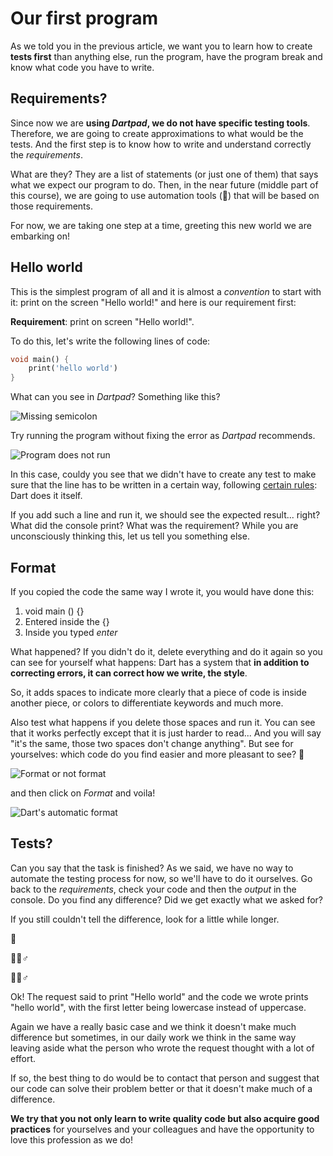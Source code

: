# Our first program

As we told you in the previous article, we want you to learn how to create __tests first__ than anything else, run the program, have the program break and know what code you have to write.

## Requirements?

Since now we are __using _Dartpad_, we do not have specific testing tools__. Therefore, we are going to create approximations to what would be the tests. And the first step is to know how to write and understand correctly the _requirements_.

What are they? They are a list of statements (or just one of them) that says what we expect our program to do. Then, in the near future (middle part of this course), we are going to use automation tools (🤤) that will be based on those requirements.

For now, we are taking one step at a time, greeting this new world we are embarking on!

## Hello world

This is the simplest program of all and it is almost a _convention_ to start with it: print on the screen "Hello world!" and here is our requirement first:

__Requirement__: print on screen "Hello world!".

To do this, let's write the following lines of code:

```dart
void main() {
    print('hello world')
}
```

What can you see in _Dartpad_? Something like this?

![Missing semicolon](https://raw.githubusercontent.com/themonkslab/courses/main/dart/2.Dart_b%C3%A1sico/3.1_falta_punto_y_coma.png)

Try running the program without fixing the error as _Dartpad_ recommends.

![Program does not run](https://raw.githubusercontent.com/themonkslab/courses/main/dart/2.Dart_b%C3%A1sico/3.2_programa_no_corre_falta_punto_y_coma.png)

In this case, couldy you see that we didn't have to create any test to make sure that the line has to be written in a certain way, following [certain rules](https://dart.dev/guides/language/language-tour): Dart does it itself.

If you add such a line and run it, we should see the expected result... right? What did the console print? What was the requirement? While you are unconsciously thinking this, let us tell you something else.

## Format

If you copied the code the same way I wrote it, you would have done this:

1. void main () {}
2. Entered inside the {}
3. Inside you typed _enter_

What happened? If you didn't do it, delete everything and do it again so you can see for yourself what happens: Dart has a system that __in addition to correcting errors, it can correct how we write, the style__.

So, it adds spaces to indicate more clearly that a piece of code is inside another piece, or colors to differentiate keywords and much more.

Also test what happens if you delete those spaces and run it. You can see that it works perfectly except that it is just harder to read... And you will say "it's the same, those two spaces don't change anything". But see for yourselves: which code do you find easier and more pleasant to see? 🤨

![Format or not format](https://raw.githubusercontent.com/themonkslab/courses/main/dart/2.Dart_b%C3%A1sico/3.4_no_formateado_vs_formateado.png)

and then click on _Format_ and voila!

![Dart's automatic format](https://raw.githubusercontent.com/themonkslab/courses/main/dart/2.Dart_b%C3%A1sico/3.3_formato.png)

## Tests?

Can you say that the task is finished? As we said, we have no way to automate the testing process for now, so we'll have to do it ourselves.  Go back to the _requirements_, check your code and then the _output_ in the console. Do you find any difference? Did we get exactly what we asked for?

If you still couldn't tell the difference, look for a little while longer.

🤔

🤷🏻♂️

🤦🏻♂️

Ok! The request said to print "Hello world" and the code we wrote prints "hello world", with the first letter being lowercase instead of uppercase.

Again we have a really basic case and we think it doesn't make much difference but sometimes, in our daily work we think in the same way leaving aside what the person who wrote the request thought with a lot of effort.

If so, the best thing to do would be to contact that person and suggest that our code can solve their problem better or that it doesn't make much of a difference.

__We try that you not only learn to write quality code but also acquire good practices__ for yourselves and your colleagues and have the opportunity to love this profession as we do!
